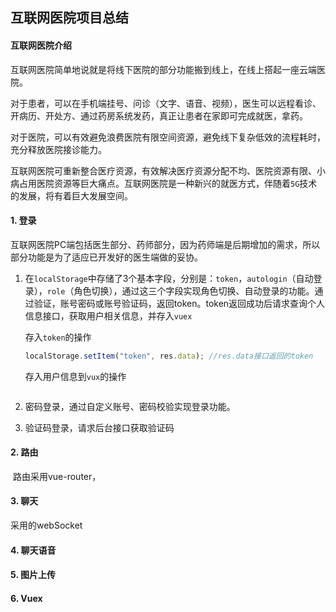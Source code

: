 ## 互联网医院项目总结

#### 互联网医院介绍

​		互联网医院简单地说就是将线下医院的部分功能搬到线上，在线上搭起一座云端医院。

​		对于患者，可以在手机端挂号、问诊（文字、语音、视频），医生可以远程看诊、开病历、开处方、通过药房系统发药，真正让患者在家即可完成就医，拿药。

​		对于医院，可以有效避免浪费医院有限空间资源，避免线下复杂低效的流程耗时，充分释放医院接诊能力。

​		互联网医院可重新整合医疗资源，有效解决医疗资源分配不均、医院资源有限、小病占用医院资源等巨大痛点。互联网医院是一种新兴的就医方式，伴随着`5G`技术的发展，将有着巨大发展空间。

#### 1. 登录

​		互联网医院PC端包括医生部分、药师部分，因为药师端是后期增加的需求，所以部分功能是为了适应已开发好的医生端做的妥协。

1. 在`localStorage`中存储了3个基本字段，分别是：`token`，`autologin`（自动登录），`role`（角色切换），通过这三个字段实现角色切换、自动登录的功能。通过验证，账号密码或账号验证码，返回token。token返回成功后请求查询个人信息接口，获取用户相关信息，并存入`vuex`

   存入`token`的操作

   ```js
   localStorage.setItem("token", res.data);	//res.data接口返回的token
   ```
   存入用户信息到`vux`的操作

   ```js
   
   ```

   



1. 密码登录，通过自定义账号、密码校验实现登录功能。
2. 验证码登录，请求后台接口获取验证码



#### 2. 路由

​		路由采用vue-router，

#### 3. 聊天

采用的webSocket



#### 4. 聊天语音



#### 5. 图片上传



#### 6. Vuex

























